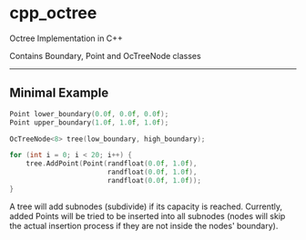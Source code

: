 # cpp_octree
Octree Implementation in C++

Contains Boundary, Point and OcTreeNode classes

---

## Minimal Example
```c++
Point lower_boundary(0.0f, 0.0f, 0.0f);
Point upper_boundary(1.0f, 1.0f, 1.0f);

OcTreeNode<8> tree(low_boundary, high_boundary);

for (int i = 0; i < 20; i++) {
    tree.AddPoint(Point(randfloat(0.0f, 1.0f),
                        randfloat(0.0f, 1.0f), 
                        randfloat(0.0f, 1.0f));
}
```
A tree will add subnodes (subdivide) if its capacity is reached. Currently, added Points will be tried to be inserted into all subnodes (nodes will skip the actual insertion process if they are not inside the nodes' boundary).
